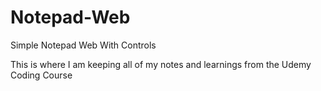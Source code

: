 # Notepad-Web
Simple Notepad Web With Controls

This is where I am keeping all of my notes and learnings from the Udemy Coding Course

